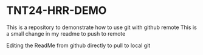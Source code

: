 # TNT24-HRR-DEMO 
This is a repository to demonstrate how to use git with github remote 
This is a small change in my readme to push to remote 

Editing the ReadMe from github directly to pull to local git 
